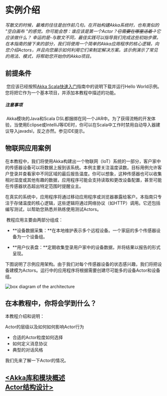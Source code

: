 #  实例介绍

​    *写散文的时候，最难的往往是创作前几句。在开始构建Akka系统时，也有类似的 "空白画布 "的感觉。你可能会想：谁应该是第一个Actor？~~它需要在哪里活着？~~它应该做什么？ 幸运的是-与散文不同，最佳实践可以指导我们完成这些初始步骤。在本指南的接下来的部分，我们将使用一个简单的Akka应用程序的核心逻辑，向您介绍Actors，并且向您展示如何利用它们来制定解决方案。该示例演示了常见的用法、模式，将帮助您开始你的Akka项目。*

## 前提条件

​    您应该已经按照[Akka Scala快速入门](https:\\//developer.lightbend.com/guides/akka-quickstart-scala)指南中的说明下载并运行Hello World示例。您将把它作为一个基本项目，并添加本教程中描述的功能。

##### 注意事项

​    Akka模块的Java和Scala DSL都捆绑在同一个JAR中。为了获得流畅的开发体验，当使用Eclipse或IntelliJ等IDE时，你可以在Scala中工作时禁用自动导入器建议导入javadsl，反之亦然。参见IDE提示。



## 物联网应用案例

​    在本教程中，我们将使用Akka构建出一个物联网（IoT）系统的一部分，客户家中的传感器设备可以将数据上报到该系统。本例主要关注温度读数。目标用例允许客户登录并查看家中不同区域的最后报告温度。你可以想象，这种传感器也可以收集相对湿度或其他有趣的数据，应用程序可能会支持读取和更改设备配置，甚至可能在传感器状态超出特定范围时提醒业主。

​    在真实的系统中，应用程序将通过移动应用程序或浏览器暴露给客户。本指南只专注于存储温度的核心逻辑，这些逻辑将通过网络协议（如HTTP）调用。它还包括编写测试，以帮助您熟悉并熟练使用测试Actors。

​    教程应用主要由两部分组成：

- ​    **设备数据采集：**在本地维护表示多个远程设备。一个家庭的多个传感器设备为一个设备组。

- ​    **用户仪表盘：**定期收集登录用户家中的设备数据，并将结果以报告的形式呈现。

​    下图说明了示例应用架构。由于我们对每个传感器设备的状态感兴趣，我们将把设备建模为Actors。运行中的应用程序将根据需要创建尽可能多的设备Actor和设备组。

![box diagram of the architecture](https://doc.akka.io/docs/akka/current/typed/guide/diagrams/arch_boxes_diagram.png)



## 在本教程中，你将会学到什么？

本教程介绍和说明：

Actor的层级以及如何如何影响Actor行为

- 合适的Actor粒度如何选择
- 如何定义消息协议
- 典型的对话风格



我们先来了解一下Actor的情况。





## [<Akka库和模块概述](./3-Akka库和模块概述.md) &emsp;&emsp;&emsp;&emsp;&emsp;&emsp;&emsp;&emsp;&emsp;&emsp;&emsp;&emsp;&emsp; [Actor结构设计>](./5-第一部分：Actor结构设计.md)



